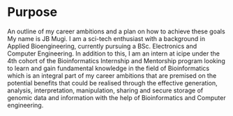 # Purpose
An outline of my career ambitions and a plan on how to achieve these goals
My name is JB Mugi. I am a sci-tech enthusiast with a background in Applied Bioengineering, currently pursuing a BSc. Electronics and Computer Engineering. In addition to this, I am an intern at icipe under the 4th cohort of the Bioinformatics Internship and Mentorship program looking to learn and gain fundamental knowledge in the field of Bioinformatics which is an integral part of my career ambitions that are premised on the potential benefits that could be realised through the effective generation, analysis, interpretation, manipulation, sharing and secure storage of genomic data and information with the help of Bioinformatics and Computer engineering.
